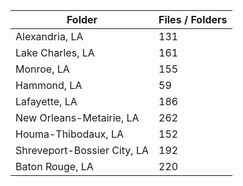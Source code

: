 | Folder                      |   Files / Folders |
|-----------------------------|-------------------|
| Alexandria, LA              |               131 |
| Lake Charles, LA            |               161 |
| Monroe, LA                  |               155 |
| Hammond, LA                 |                59 |
| Lafayette, LA               |               186 |
| New Orleans-Metairie, LA    |               262 |
| Houma-Thibodaux, LA         |               152 |
| Shreveport-Bossier City, LA |               192 |
| Baton Rouge, LA             |               220 |